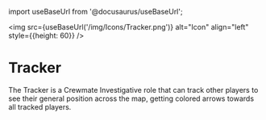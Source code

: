 import useBaseUrl from '@docusaurus/useBaseUrl';

<img src={useBaseUrl('/img/Icons/Tracker.png')} alt="Icon" align="left" style={{height: 60}} />
# Tracker

The Tracker is a Crewmate Investigative role that can track other players to see their general position across the map, getting colored arrows towards all tracked players.